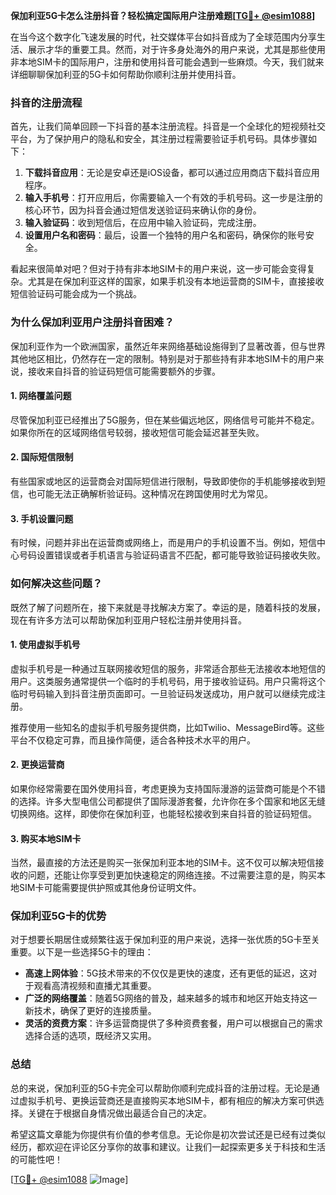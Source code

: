**保加利亚5G卡怎么注册抖音？轻松搞定国际用户注册难题[[TG💪+ @esim1088](https://t.me/s/esim1088)]**

在当今这个数字化飞速发展的时代，社交媒体平台如抖音成为了全球范围内分享生活、展示才华的重要工具。然而，对于许多身处海外的用户来说，尤其是那些使用非本地SIM卡的国际用户，注册和使用抖音可能会遇到一些麻烦。今天，我们就来详细聊聊保加利亚的5G卡如何帮助你顺利注册并使用抖音。

### 抖音的注册流程

首先，让我们简单回顾一下抖音的基本注册流程。抖音是一个全球化的短视频社交平台，为了保护用户的隐私和安全，其注册过程需要验证手机号码。具体步骤如下：

1. **下载抖音应用**：无论是安卓还是iOS设备，都可以通过应用商店下载抖音应用程序。
2. **输入手机号**：打开应用后，你需要输入一个有效的手机号码。这一步是注册的核心环节，因为抖音会通过短信发送验证码来确认你的身份。
3. **输入验证码**：收到短信后，在应用中输入验证码，完成注册。
4. **设置用户名和密码**：最后，设置一个独特的用户名和密码，确保你的账号安全。

看起来很简单对吧？但对于持有非本地SIM卡的用户来说，这一步可能会变得复杂。尤其是在保加利亚这样的国家，如果手机没有本地运营商的SIM卡，直接接收短信验证码可能会成为一个挑战。

### 为什么保加利亚用户注册抖音困难？

保加利亚作为一个欧洲国家，虽然近年来网络基础设施得到了显著改善，但与世界其他地区相比，仍然存在一定的限制。特别是对于那些持有非本地SIM卡的用户来说，接收来自抖音的验证码短信可能需要额外的步骤。

#### 1. 网络覆盖问题
尽管保加利亚已经推出了5G服务，但在某些偏远地区，网络信号可能并不稳定。如果你所在的区域网络信号较弱，接收短信可能会延迟甚至失败。

#### 2. 国际短信限制
有些国家或地区的运营商会对国际短信进行限制，导致即使你的手机能够接收到短信，也可能无法正确解析验证码。这种情况在跨国使用时尤为常见。

#### 3. 手机设置问题
有时候，问题并非出在运营商或网络上，而是用户的手机设置不当。例如，短信中心号码设置错误或者手机语言与验证码语言不匹配，都可能导致验证码接收失败。

### 如何解决这些问题？

既然了解了问题所在，接下来就是寻找解决方案了。幸运的是，随着科技的发展，现在有许多方法可以帮助保加利亚用户轻松注册并使用抖音。

#### 1. 使用虚拟手机号
虚拟手机号是一种通过互联网接收短信的服务，非常适合那些无法接收本地短信的用户。这类服务通常提供一个临时的手机号码，用于接收验证码。用户只需将这个临时号码输入到抖音注册页面即可。一旦验证码发送成功，用户就可以继续完成注册。

推荐使用一些知名的虚拟手机号服务提供商，比如Twilio、MessageBird等。这些平台不仅稳定可靠，而且操作简便，适合各种技术水平的用户。

#### 2. 更换运营商
如果你经常需要在国外使用抖音，考虑更换为支持国际漫游的运营商可能是个不错的选择。许多大型电信公司都提供了国际漫游套餐，允许你在多个国家和地区无缝切换网络。这样，即使你在保加利亚，也能轻松接收到来自抖音的验证码短信。

#### 3. 购买本地SIM卡
当然，最直接的方法还是购买一张保加利亚本地的SIM卡。这不仅可以解决短信接收的问题，还能让你享受到更加快速稳定的网络连接。不过需要注意的是，购买本地SIM卡可能需要提供护照或其他身份证明文件。

### 保加利亚5G卡的优势

对于想要长期居住或频繁往返于保加利亚的用户来说，选择一张优质的5G卡至关重要。以下是一些选择5G卡的理由：

- **高速上网体验**：5G技术带来的不仅仅是更快的速度，还有更低的延迟，这对于观看高清视频和直播尤其重要。
- **广泛的网络覆盖**：随着5G网络的普及，越来越多的城市和地区开始支持这一新技术，确保了更好的连接质量。
- **灵活的资费方案**：许多运营商提供了多种资费套餐，用户可以根据自己的需求选择合适的选项，既经济又实用。

### 总结

总的来说，保加利亚的5G卡完全可以帮助你顺利完成抖音的注册过程。无论是通过虚拟手机号、更换运营商还是直接购买本地SIM卡，都有相应的解决方案可供选择。关键在于根据自身情况做出最适合自己的决定。

希望这篇文章能为你提供有价值的参考信息。无论你是初次尝试还是已经有过类似经历，都欢迎在评论区分享你的故事和建议。让我们一起探索更多关于科技和生活的可能性吧！

[[TG💪+ @esim1088](https://t.me/s/esim1088) ![Image](https://i.postimg.cc/4NQfJmqS/Snipaste-2025-05-13-00-14-12.png)]